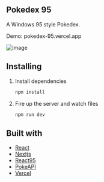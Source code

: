 ## Pokedex 95

A Windows 95 style Pokedex.

Demo: pokedex-95.vercel.app

![image](https://github.com/TomTossu/windows95-pokedex/assets/45078144/67183df9-0be3-4c72-8085-cae3a280ff4f)

## Installing

1. Install dependencies

   ```bash
   npm install
   ```

2. Fire up the server and watch files

   ```bash
   npm run dev
   ```
   
## Built with

- [React](https://reactjs.org)
- [Nextjs](https://nextjs.org)
- [React95](https://github.com/arturbien/React95)
- [PokeAPI](https://pokeapi.co)
- [Vercel](https://vercel.com)
